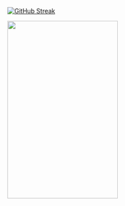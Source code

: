 [![GitHub Streak](https://github-readme-streak-stats.herokuapp.com?user=Arri-py&theme=dark&locale=ru)](https://git.io/streak-stats)

<img src="https://i.giphy.com/media/v1.Y2lkPTc5MGI3NjExaWM2b3I2dnZwNXhlbDYzbTBzdGh0ZG1sODB4emNnbmJ4bmNsZjFtMiZlcD12MV9pbnRlcm5hbF9naWZfYnlfaWQmY3Q9Zw/3jP7YXH812oQ6IBemQ/giphy.gif" width="250" height="400" />



